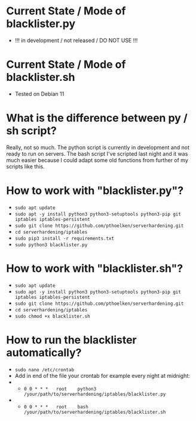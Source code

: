 # Current State / Mode of blacklister.py
* !!! in development / not released / DO NOT USE !!!

# Current State / Mode of blacklister.sh
* Tested on Debian 11

# What is the difference between py / sh script?
Really, not so much. The python script is currently in development and not ready to run on servers. The bash script I've scripted last night and it was much easier because I could adapt some old functions from further of my scripts like this.

# How to work with "blacklister.py"?
* `sudo apt update`
* `sudo apt -y install python3 python3-setuptools python3-pip git iptables iptables-persistent`
* `sudo git clone https://github.com/pthoelken/serverhardening.git`
* `cd serverhardening/iptables`
* `sudo pip3 install -r requirements.txt`
* `sudo python3 blacklister.py`

# How to work with "blacklister.sh"?
* `sudo apt update`
* `sudo apt -y install python3 python3-setuptools python3-pip git iptables iptables-persistent`
* `sudo git clone https://github.com/pthoelken/serverhardening.git`
* `cd serverhardening/iptables`
* `sudo chmod +x blacklister.sh`

# How to run the blacklister automatically?
* `sudo nano /etc/crontab`
* Add in end of the file your crontab for example every night at midnight:
* * `0 0 * * *   root    python3 /your/path/to/serverhardening/iptables/blacklister.py`
* * `0 0 * * *   root    bash /your/path/to/serverhardening/iptables/blacklister.sh`